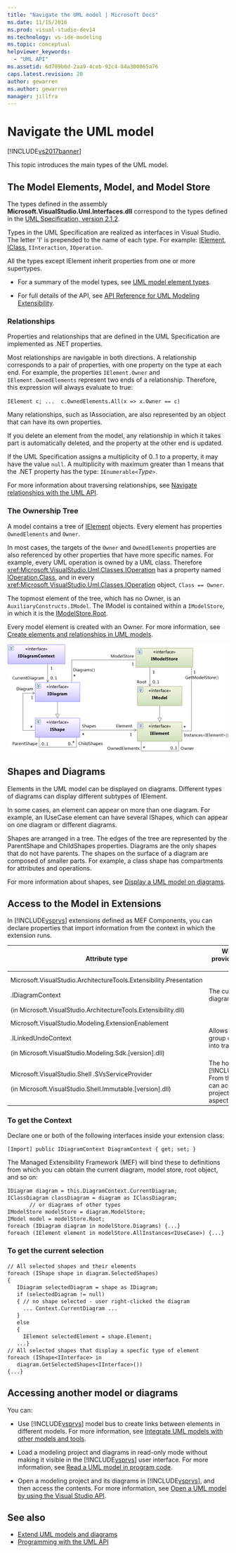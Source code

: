 ```yaml
---
title: "Navigate the UML model | Microsoft Docs"
ms.date: 11/15/2016
ms.prod: visual-studio-dev14
ms.technology: vs-ide-modeling
ms.topic: conceptual
helpviewer_keywords:
  - "UML API"
ms.assetid: 6d789b6d-2aa9-4ceb-92c4-84a300065a76
caps.latest.revision: 20
author: gewarren
ms.author: gewarren
manager: jillfra
---
```

# Navigate the UML model
[!INCLUDE[vs2017banner](../includes/vs2017banner.md)]

This topic introduces the main types of the UML model.

## The Model Elements, Model, and Model Store
 The types defined in the assembly **Microsoft.VisualStudio.Uml.Interfaces.dll** correspond to the types defined in the [UML Specification, version 2.1.2](http://www.omg.org/spec/UML/2.1.2/Superstructure/PDF/).

 Types in the UML Specification are realized as interfaces in Visual Studio. The letter 'I' is prepended to the name of each type. For example: [IElement](/previous-versions/dd516035(v=vs.140)), [IClass](/previous-versions/dd523539%28v%3dvs.140%29), `IInteraction`, `IOperation`.

 All the types except IElement inherit properties from one or more supertypes.

- For a summary of the model types, see [UML model element types](../modeling/uml-model-element-types.md).

- For full details of the API, see [API Reference for UML Modeling Extensibility](../modeling/api-reference-for-uml-modeling-extensibility.md).

### Relationships
 Properties and relationships that are defined in the UML Specification are implemented as .NET properties.

 Most relationships are navigable in both directions. A relationship corresponds to a pair of properties, with one property on the type at each end. For example, the properties `IElement.Owner` and `IElement.OwnedElements` represent two ends of a relationship. Therefore, this expression will always evaluate to true:

 `IElement c; ...  c.OwnedElements.All(x => x.Owner == c)`

 Many relationships, such as IAssociation, are also represented by an object that can have its own properties.

 If you delete an element from the model, any relationship in which it takes part is automatically deleted, and the property at the other end is updated.

 If the UML Specification assigns a multiplicity of 0..1 to a property, it may have the value `null`. A multiplicity with maximum greater than 1 means that the .NET property has the type: `IEnumerable<`*Type*`>`.

 For more information about traversing relationships, see [Navigate relationships with the UML API](../modeling/navigate-relationships-with-the-uml-api.md).

### The Ownership Tree
 A model contains a tree of [IElement](/previous-versions/dd516035(v=vs.140)) objects. Every element has properties `OwnedElements` and `Owner`.

 In most cases, the targets of the `Owner` and `OwnedElements` properties are also referenced by other properties that have more specific names. For example, every UML operation is owned by a UML class. Therefore <xref:Microsoft.VisualStudio.Uml.Classes.IOperation> has a property named [IOperation.Class](/previous-versions/dd473473%28v%3dvs.140%29), and in every <xref:Microsoft.VisualStudio.Uml.Classes.IOperation> object, `Class == Owner`.

 The topmost element of the tree, which has no Owner, is an `AuxiliaryConstructs.IModel`. The IModel is contained within a `IModelStore`, in which it is the [IModelStore.Root](/previous-versions/ee789368(v=vs.140)).

 Every model element is created with an Owner. For more information, see [Create elements and relationships in UML models](../modeling/create-elements-and-relationships-in-uml-models.md).

 ![Class diagram: Model, Diagram, Shape, and Element](../modeling/media/uml-mm1.png)

## Shapes and Diagrams
 Elements in the UML model can be displayed on diagrams. Different types of diagrams can display different subtypes of IElement.

 In some cases, an element can appear on more than one diagram. For example, an IUseCase element can have several IShapes, which can appear on one diagram or different diagrams.

 Shapes are arranged in a tree. The edges of the tree are represented by the ParentShape and ChildShapes properties. Diagrams are the only shapes that do not have parents. The shapes on the surface of a diagram are composed of smaller parts. For example, a class shape has compartments for attributes and operations.

 For more information about shapes, see [Display a UML model on diagrams](../modeling/display-a-uml-model-on-diagrams.md).

## Access to the Model in Extensions
 In [!INCLUDE[vsprvs](../includes/vsprvs-md.md)] extensions defined as MEF Components, you can declare properties that import information from the context in which the extension runs.

|Attribute type|What this provides access to|More information|
|--------------------|----------------------------------|----------------------|
|Microsoft.VisualStudio.ArchitectureTools.Extensibility.Presentation<br /><br /> .IDiagramContext<br /><br /> (in Microsoft.VisualStudio.ArchitectureTools.Extensibility.dll)|The current focus diagram.|[Define a menu command on a modeling diagram](../modeling/define-a-menu-command-on-a-modeling-diagram.md)|
|Microsoft.VisualStudio.Modeling.ExtensionEnablement<br /><br /> .ILinkedUndoContext<br /><br /> (in Microsoft.VisualStudio.Modeling.Sdk.[version].dll)|Allows you to group changes into transactions.|[Link UML model updates by using transactions](../modeling/link-uml-model-updates-by-using-transactions.md)|
|Microsoft.VisualStudio.Shell .SVsServiceProvider<br /><br /> (in Microsoft.VisualStudio.Shell.Immutable.[version].dll)|The host [!INCLUDE[vsprvs](../includes/vsprvs-md.md)]. From there you can access files, projects and other aspects.|[Open a UML model by using the Visual Studio API](../modeling/open-a-uml-model-by-using-the-visual-studio-api.md)|

### To get the Context
 Declare one or both of the following interfaces inside your extension class:

```
[Import] public IDiagramContext DiagramContext { get; set; }

```

 The Managed Extensibility Framework (MEF) will bind these to definitions from which you can obtain the current diagram, model store, root object, and so on:

```
IDiagram diagram = this.DiagramContext.CurrentDiagram;
IClassDiagram classDiagram = diagram as IClassDiagram;
       // or diagrams of other types
IModelStore modelStore = diagram.ModelStore;
IModel model = modelStore.Root;
foreach (IDiagram diagram in modelStore.Diagrams) {...}
foreach (IElement element in modelStore.AllInstances<IUseCase>) {...}
```

### To get the current selection

```
// All selected shapes and their elements
foreach (IShape shape in diagram.SelectedShapes)
{
   IDiagram selectedDiagram = shape as IDiagram;
   if (selectedDiagram != null)
   { // no shape selected - user right-clicked the diagram
     ... Context.CurrentDiagram ...
   }
   else
   {
     IElement selectedElement = shape.Element;
   ...}
// All selected shapes that display a specfic type of element
foreach (IShape<IInterface> in
   diagram.GetSelectedShapes<IInterface>())
{...}
```

## Accessing another model or diagrams
 You can:

- Use [!INCLUDE[vsprvs](../includes/vsprvs-md.md)] model bus to create links between elements in different models. For more information, see [Integrate UML models with other models and tools](../modeling/integrate-uml-models-with-other-models-and-tools.md).

- Load a modeling project and diagrams in read-only mode without making it visible in the [!INCLUDE[vsprvs](../includes/vsprvs-md.md)] user interface. For more information, see [Read a UML model in program code](../modeling/read-a-uml-model-in-program-code.md).

- Open a modeling project and its diagrams in [!INCLUDE[vsprvs](../includes/vsprvs-md.md)], and then access the contents. For more information, see [Open a UML model by using the Visual Studio API](../modeling/open-a-uml-model-by-using-the-visual-studio-api.md).

## See also

- [Extend UML models and diagrams](../modeling/extend-uml-models-and-diagrams.md)
- [Programming with the UML API](../modeling/programming-with-the-uml-api.md)
